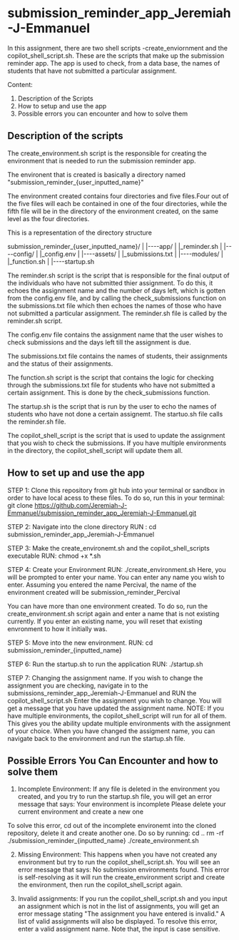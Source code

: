 # submission_reminder_app_Jeremiah-J-Emmanuel

In this assignment, there are two shell scripts -create_enviornment and the copilot_shell_script.sh.
These are the scripts that make up the submission reminder app.
The app is used to check, from a data base, the names of  students that have not submitted a particular assignment.


Content:
1. Description of the Scripts
2. How to setup and use the app
3. Possible errors you can encounter and how to solve them



Description of the scripts
--------------------------

The create_environment.sh script is the responsible for creating the environment that is needed to run
the submission reminder app.

The environent that is created is basically a directory named "submission_reminder_{user_inputted_name}"

The environment created contains four directories and five files.Four out of the five files will each
be contained in one of the four directories, while the fifth file will be in the directory of the environment created, on
the same level as the four directories.

This is a representation of the directory structure

submission_reminder_{user_inputted_name}/
|
|----app/
|      |_reminder.sh
|
|----config/
|       |_config.env
|
|----assets/
|         |_submissions.txt
|
|----modules/
|         |_function.sh
|
|----startup.sh



The reminder.sh script is the script that is responsible for the final output of the individuals who have not
submitted thier assignment. To do this, it echoes the assignment name and the number of days left, which
is gotten from the config.env file, and by calling the check_submissions function on the submissions.txt file
which then echoes the names of those who have not submitted a particular assignment.
The reminder.sh file is called by the reminder.sh script.

The config.env file contains the assignment name that the user wishes to check submissions and the days left
till the assignment is due.

The submissions.txt file contains the names of students, their assignments and the status of their assignments.

The function.sh script is the script that contains the logic for checking through the submissions.txt file for
students who have not submitted a certain assignment. This is done by the check_submissions function.

The startup.sh is the script that is run by the user to echo the names of students who have not done a certain
assignemt. The startuo.sh file calls the reminder.sh file.



The copilot_shell_script is the script that is used to update the assignment that you wish to check the submissions.
If you have multiple environments in the directory, the copilot_shell_script will update them all.




How to set up and use the app
--------------------------------
STEP 1: Clone this repository from git hub into your terminal or sandbox in order to have local acess to these files.
To do so, run this in your terminal:
git clone https://github.com/Jeremiah-J-Emmanuel/submission_reminder_app_Jeremiah-J-Emmanuel.git

STEP 2: Navigate into the clone directory
RUN : cd submission_reminder_app_Jeremiah-J-Emmanuel

STEP 3: Make the create_environemt.sh and the copilot_shell_scripts executable
RUN: chmod +x *.sh

STEP 4: Create your Environment
RUN: ./create_environment.sh
Here, you will be prompted to enter your name. You can enter any name you wish to enter.
Assuming you entered the name Percival, the name of the environment created will be submission_reminder_Percival

You can have more than one environment created. To do so, run the create_environment.sh script again and enter
a name that is not existing currently. If you enter an existing name, you will reset that existing envronment
to how it initially was.

STEP 5: Move into the new environment.
RUN: cd submission_reminder_{inputted_name}

STEP 6: Run the startup.sh to run the application
RUN: ./startup.sh

STEP 7: Changing the assignment name.
If you wish to change the assignment you are checking, navigate in to the submissions_reminder_app_Jeremiah-J-Emmanuel
and RUN the copilot_shell_script.sh
Enter the assignment you wish to change.
You will get a message that you have updated the assignment name.
NOTE: If you have multiple environments, the copilot_shell_script will run for all of them. This gives you the
ability update multiple environments with the assignment of your choice.
When you have changed the assigment name, you can navigate back to the environment and run the startup.sh file.



Possible Errors You Can Encounter and how to solve them
-------------------------------------------------------

1. Incomplete Environment: If any file is deleted in the environment you created, and you try to run the startup.sh file,
you will get an error message that says:  Your environment is incomplete
                                          Please delete your current environment and create a new one

To solve this error, cd out of the incomplete environemt into the cloned repository, delete it and create another one.
Do so by running: cd ..
                  rm -rf ./submission_reminder_{inputted_name}
                  ./create_environment.sh

2. Missing Environment: This happens when you have not created any environment but try to run the copilot_shell_script.sh.
You will see an error message that says: No submission environments found.
This error is self-resolving as it will run the create_environment script and create the environment, then run the
copilot_shell_script again.

3. Invalid assignments: If you run the copilot_shell_script.sh and you input an assignment which is not in the list of
assignments, you will get an error message stating "The assignment you have entered is invalid." A list of valid assignments
will also be displayed.
To resolve this error, enter a valid assignment name. Note that, the input is case sensitive.

